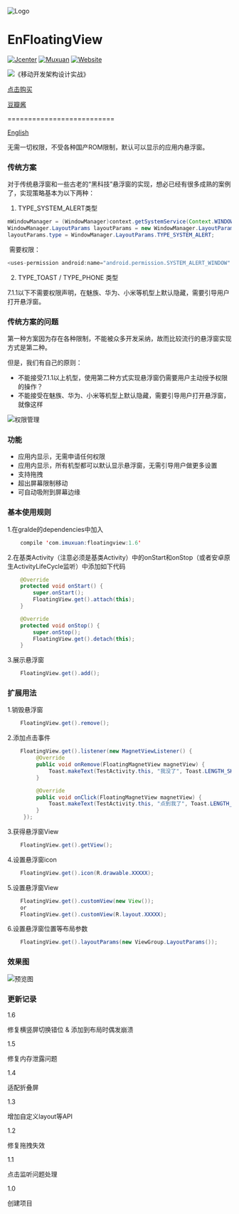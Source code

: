 ![Logo](https://raw.githubusercontent.com/leotyndale/EnFloatingView/master/preview/logo.png)

EnFloatingView
==========================
[![Jcenter](https://img.shields.io/badge/Jcenter-v1.5-brightgreen.svg?style=flat)](https://bintray.com/leotyndale/Muxuan/EnFloatingView)
[![Muxuan](https://img.shields.io/badge/PoweredBy-Muxuan-green.svg?style=flat)](http://www.imuxuan.com/)
[![Website](https://img.shields.io/website-up-down-green-red/https/shields.io.svg?label=Blog)](http://blog.imuxuan.com)

![《移动开发架构设计实战》](https://upload-images.jianshu.io/upload_images/14802001-4864444c478c88ee.png?imageMogr2/auto-orient/strip%7CimageView2/2/w/1240)

[点击购买](https://item.jd.com/12730926.html)

[豆瓣酱](https://book.douban.com/subject/34872142/)

==========================
 
[English](/README_EN.md)

无需一切权限，不受各种国产ROM限制，默认可以显示的应用内悬浮窗。

### 传统方案

对于传统悬浮窗和一些古老的“黑科技”悬浮窗的实现，想必已经有很多成熟的案例了，实现策略基本为以下两种：

1. TYPE_SYSTEM_ALERT类型

```java
mWindowManager = (WindowManager)context.getSystemService(Context.WINDOW_SERVICE);
WindowManager.LayoutParams layoutParams = new WindowManager.LayoutParams()
layoutParams.type = WindowManager.LayoutParams.TYPE_SYSTEM_ALERT;
```

​        需要权限：

```java
<uses-permission android:name="android.permission.SYSTEM_ALERT_WINDOW" ></uses>
```

2. TYPE_TOAST / TYPE_PHONE 类型

​        7.1.1以下不需要权限声明，在魅族、华为、小米等机型上默认隐藏，需要引导用户打开悬浮窗。

### 传统方案的问题

第一种方案因为存在各种限制，不能被众多开发采纳，故而比较流行的悬浮窗实现方式是第二种。

但是，我们有自己的原则：

- 不能接受7.1.1以上机型，使用第二种方式实现悬浮窗仍需要用户主动授予权限的操作？
- 不能接受在魅族、华为、小米等机型上默认隐藏，需要引导用户打开悬浮窗，就像这样

![权限管理](https://github.com/leotyndale/EnFloatingView/blob/master/preview/1.gif)

### 功能

- 应用内显示，无需申请任何权限
- 应用内显示，所有机型都可以默认显示悬浮窗，无需引导用户做更多设置
- 支持拖拽
- 超出屏幕限制移动
- 可自动吸附到屏幕边缘

### 基本使用规则

1.在gralde的dependencies中加入
   ```java
       compile 'com.imuxuan:floatingview:1.6'
   ```
   
   
2.在基类Activity（注意必须是基类Activity）中的onStart和onStop（或者安卓原生ActivityLifeCycle监听）中添加如下代码

   ```java
       @Override
       protected void onStart() {
           super.onStart();
           FloatingView.get().attach(this);
       }

       @Override
       protected void onStop() {
           super.onStop();
           FloatingView.get().detach(this);
       }
   ```


3.展示悬浮窗

   ```java
       FloatingView.get().add();
   ```

### 扩展用法

1.销毁悬浮窗

   ```java
       FloatingView.get().remove();
   ```
   
2.添加点击事件

   ```java
       FloatingView.get().listener(new MagnetViewListener() {
            @Override
            public void onRemove(FloatingMagnetView magnetView) {
                Toast.makeText(TestActivity.this, "我没了", Toast.LENGTH_SHORT).show();
            }

            @Override
            public void onClick(FloatingMagnetView magnetView) {
                Toast.makeText(TestActivity.this, "点到我了", Toast.LENGTH_SHORT).show();
            }
        });
   ```
   
   3.获得悬浮窗View

   ```java
       FloatingView.get().getView();
   ```

4.设置悬浮窗icon

   ```java
       FloatingView.get().icon(R.drawable.XXXXX);
   ```

5.设置悬浮窗View

   ```java
       FloatingView.get().customView(new View());
       or
       FloatingView.get().customView(R.layout.XXXXX);
   ```

6.设置悬浮窗位置等布局参数

   ```java
       FloatingView.get().layoutParams(new ViewGroup.LayoutParams());
   ```

### 效果图
![预览图](https://github.com/leotyndale/EnFloatingView/blob/master/preview/2.gif)

### 更新记录

1.6

修复横竖屏切换错位 & 添加到布局时偶发崩溃

1.5

修复内存泄露问题

1.4

适配折叠屏

1.3

增加自定义layout等API

1.2

修复拖拽失效

1.1

点击监听问题处理

1.0

创建项目

